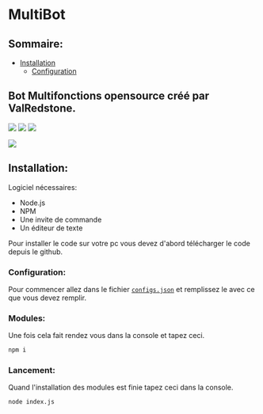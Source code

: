 # MultiBot

## Sommaire:
- [Installation](https://github.com/ValRedstone/MultiBot/blob/main/README.md#installation)
  - [Configuration](https://github.com/ValRedstone/MultiBot/blob/main/README.md#configuration)

## Bot Multifonctions opensource créé par ValRedstone.

[![](https://top.gg/api/widget/status/804289381141446666.svg)](https://top.gg/bot/804289381141446666)
[![](https://top.gg/api/widget/servers/804289381141446666.svg)](https://top.gg/bot/804289381141446666)
[![](https://img.shields.io/badge/discord.js-v12.5.3-blue.svg?logo=npm)](https://github.com/discordjs)

[![](https://top.gg/api/widget/804289381141446666.svg)](https://top.gg/bot/804289381141446666)

## Installation:

  Logiciel nécessaires:
  - Node.js
  - NPM
  - Une invite de commande
  - Un éditeur de texte

Pour installer le code sur votre pc vous devez d'abord télécharger le code depuis le github.

### Configuration:

Pour commencer allez dans le fichier [`configs.json`](https://github.com/ValRedstone/MultiBot/blob/main/settings/configs.json) et remplissez le avec ce que vous devez remplir.

### Modules:

Une fois cela fait rendez vous dans la console et tapez ceci.

```md
npm i
```

### Lancement:

Quand l'installation des modules est finie tapez ceci dans la console.

```md
node index.js
```
